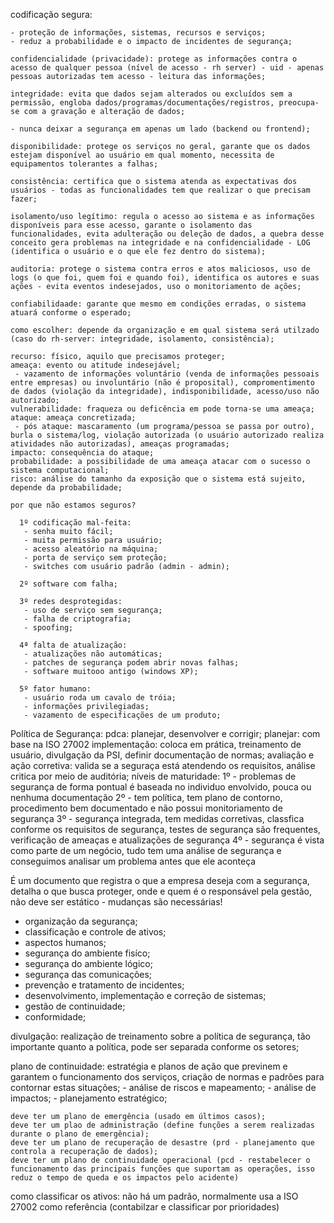 codificação segura: 

    - proteção de informações, sistemas, recursos e serviços;
    - reduz a probabilidade e o impacto de incidentes de segurança;

    confidencialidade (privacidade): protege as informações contra o acesso de qualquer pessoa (nível de acesso - rh server) - uid - apenas pessoas autorizadas tem acesso - leitura das informações;

    integridade: evita que dados sejam alterados ou excluídos sem a permissão, engloba dados/programas/documentações/registros, preocupa-se com a gravação e alteração de dados;

    - nunca deixar a segurança em apenas um lado (backend ou frontend);

    disponibilidade: protege os serviços no geral, garante que os dados estejam disponível ao usuário em qual momento, necessita de equipamentos tolerantes a falhas;

    consistência: certifica que o sistema atenda as expectativas dos usuários - todas as funcionalidades tem que realizar o que precisam fazer;

    isolamento/uso legítimo: regula o acesso ao sistema e as informações disponíveis para esse acesso, garante o isolamento das funcionalidades, evita adulteração ou deleção de dados, a quebra desse conceito gera problemas na integridade e na confidencialidade - LOG (identifica o usuário e o que ele fez dentro do sistema);

    auditoria: protege o sistema contra erros e atos maliciosos, uso de logs (o que foi, quem foi e quando foi), identifica os autores e suas ações - evita eventos indesejados, uso o monitoriamento de ações;

    confiabilidaade: garante que mesmo em condições erradas, o sistema atuará conforme o esperado;

    como escolher: depende da organização e em qual sistema será utilzado (caso do rh-server: integridade, isolamento, consistência);

    recurso: físico, aquilo que precisamos proteger;
    ameaça: evento ou atitude indesejável;
     - vazamento de informações voluntário (venda de informações pessoais entre empresas) ou involuntário (não é proposital), compromentimento de dados (violação da integridade), indisponibilidade, acesso/uso não autorizado;
    vulnerabilidade: fraqueza ou deficência em pode torna-se uma ameaça;
    ataque: ameaça concretizada;
     - pós ataque: mascaramento (um programa/pessoa se passa por outro), burla o sistema/log, violação autorizada (o usuário autorizado realiza atividades não autorizadas), ameaças programadas;
    impacto: consequência do ataque;
    probabilidade: a possibilidade de uma ameaça atacar com o sucesso o sistema computacional;
    risco: análise do tamanho da exposição que o sistema está sujeito, depende da probabilidade;

    por que não estamos seguros? 
    
      1º codificação mal-feita:
       - senha muito fácil;
       - muita permissão para usuário;
       - acesso aleatório na máquina;
       - porta de serviço sem proteção;
       - switches com usuário padrão (admin - admin);
       
      2º software com falha;
       
      3º redes desprotegidas:
       - uso de serviço sem segurança;
       - falha de criptografia;
       - spoofing;
       
      4ª falta de atualização:
       - atualizações não automáticas;
       - patches de segurança podem abrir novas falhas;
       - software muitooo antigo (windows XP);
       
      5º fator humano:
       - usuário roda um cavalo de tróia;
       - informações privilegiadas;
       - vazamento de especificações de um produto;
      
 Política de Segurança: 
  pdca: planejar, desenvolver e corrigir;
  planejar: com base na ISO 27002
  implementação: coloca em prática, treinamento de usuário, divulgação da PSI, definir documentação de normas;
  avaliação e ação corretiva: valida se a seguraça está atendendo os requisitos, análise critica por meio de auditória;
  níveis de maturidade:
   1º - problemas de segurança de forma pontual é baseada no individuo envolvido, pouca ou nenhuma documentação
   2º - tem política, tem plano de contorno, procedimento bem documentado e não possui monitoriamento de segurança
   3º - segurança integrada, tem medidas corretivas, classfica conforme os requisitos de segurança, testes de segurança são frequentes, verificação de ameaças e atualizações de segurança
   4º - segurança é vista como parte de um negócio, tudo tem uma análise de segurança e conseguimos analisar um problema antes que ele aconteça

  É um documento que registra o que a empresa deseja com a segurança, detalha o que busca proteger, onde e quem é o responsável pela gestão, não deve ser estático - mudanças são necessárias!

   - organização da segurança;
   - classificação e controle de ativos;
   - aspectos humanos;
   - segurança do ambiente fisíco;
   - segurança do ambiente lógico;
   - segurança das comunicações;
   - prevenção e tratamento de incidentes;
   - desenvolvimento, implementação e correção de sistemas;
   - gestão de continuidade;
   - conformidade;

   divulgação: realização de treinamento sobre a política de segurança, tão importante quanto a política, pode ser separada conforme os setores;
   
plano de continuidade: estratégia e planos de ação que previnem e garantem o funcionamento dos serviços, criação de normas e padrões para contornar estas situações;
    - análise de riscos e mapeamento;
    - análise de impactos;
    - planejamento estratégico;

    deve ter um plano de emergência (usado em últimos casos);
    deve ter um plao de administração (define funções a serem realizadas durante o plano de emergência);
    deve ter um plano de recuperação de desastre (prd - planejamento que controla a recuperação de dados);
    deve ter um plano de continuidade operacional (pcd - restabelecer o funcionamento das principais funções que suportam as operações, isso reduz o tempo de queda e os impactos pelo acidente)

como classificar os ativos: não há um padrão, normalmente usa a ISO 27002 como referência (contabilzar e classificar por prioridades)
